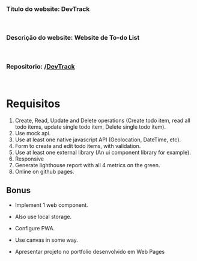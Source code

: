 ### **Titulo do website:** DevTrack

<br>

### **Descrição do website:** Website de To-do List 

<br>

### **Repositorio:** /[DevTrack](https://github.com/Tomas4030/frontend1-projeto.git)

<br>

# Requisitos

1. Create, Read, Update and Delete operations (Create todo item, read all todo items, update single todo item, Delete single todo item).
2. Use mock api.
3. Use at least one native javascript API (Geolocation, DateTime, etc).
4. Form to create and edit todo items, with validation.
5. Use at least one external library (An ui component library for example).
6. Responsive
7. Generate lighthouse report with all 4 metrics on the green.
8. Online on github pages.

## Bonus

- Implement 1 web component.
- Also use local storage.
- Configure PWA.
- Use canvas in some way.

- Apresentar projeto no portfolio desenvolvido em Web Pages
